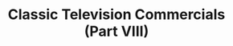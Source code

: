 ---
layout: manifest
title: Classic Television Commercials (Part VIII)
manifest_name: classic-television-commercials-part-viii-

---